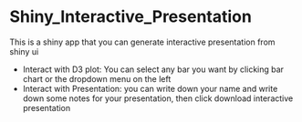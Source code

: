 # Shiny_Interactive_Presentation
This is a shiny app that you can generate interactive presentation from shiny ui

* Interact with D3 plot: You can select any bar you want by clicking bar chart or the dropdown menu on the left
* Interact with Presentation: you can write down your name and write down some notes for your presentation, then click download interactive presentation

